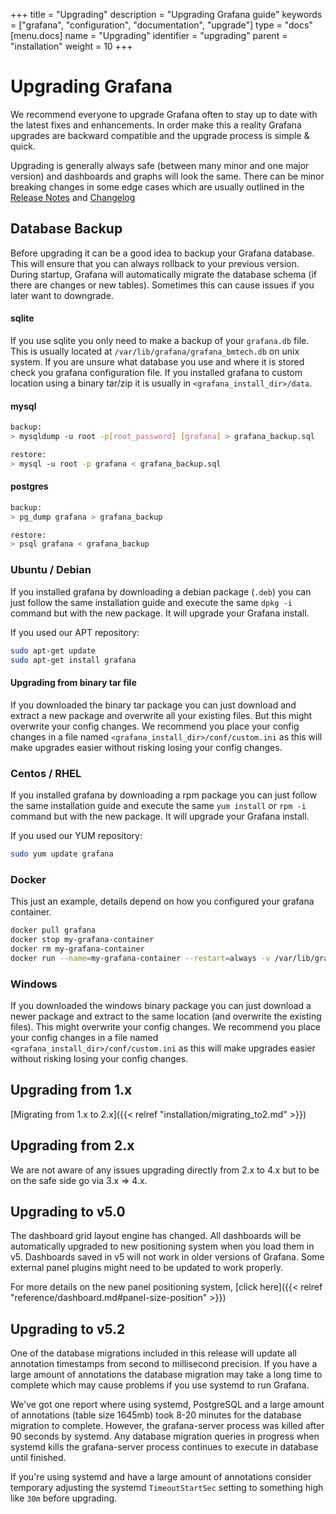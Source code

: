 +++
title = "Upgrading"
description = "Upgrading Grafana guide"
keywords = ["grafana", "configuration", "documentation", "upgrade"]
type = "docs"
[menu.docs]
name = "Upgrading"
identifier = "upgrading"
parent = "installation"
weight = 10
+++

# Upgrading Grafana

We recommend everyone to upgrade Grafana often to stay up to date with the latest fixes and enhancements.
In order make this a reality Grafana upgrades are backward compatible and the upgrade process is simple & quick.

Upgrading is generally always safe (between many minor and one major version) and dashboards and graphs will look the same. There can be minor breaking changes in some edge cases which are usually outlined in the [Release Notes](https://community.grafana.com/c/releases) and [Changelog](https://github.com/grafana/grafana_bmtech/blob/master/CHANGELOG.md)

## Database Backup

Before upgrading it can be a good idea to backup your Grafana database. This will ensure that you can always rollback to your previous version. During startup, Grafana will automatically migrate the database schema (if there are changes or new tables). Sometimes this can cause issues if you later want to downgrade.

#### sqlite

If you use sqlite you only need to make a backup of your `grafana.db` file. This is usually located at `/var/lib/grafana/grafana_bmtech.db` on unix system.
If you are unsure what database you use and where it is stored check you grafana configuration file. If you
installed grafana to custom location using a binary tar/zip it is usually in `<grafana_install_dir>/data`.

#### mysql

```bash
backup:
> mysqldump -u root -p[root_password] [grafana] > grafana_backup.sql

restore:
> mysql -u root -p grafana < grafana_backup.sql
```

#### postgres

```bash
backup:
> pg_dump grafana > grafana_backup

restore:
> psql grafana < grafana_backup
```

### Ubuntu / Debian

If you installed grafana by downloading a debian package (`.deb`) you can just follow the same installation guide
and execute the same `dpkg -i` command but with the new package. It will upgrade your Grafana install.

If you used our APT repository:

```bash
sudo apt-get update
sudo apt-get install grafana
```

#### Upgrading from binary tar file

If you downloaded the binary tar package you can just download and extract a new package
and overwrite all your existing files. But this might overwrite your config changes. We
recommend you place your config changes in a file named  `<grafana_install_dir>/conf/custom.ini`
as this will make upgrades easier without risking losing your config changes.

### Centos / RHEL

If you installed grafana by downloading a rpm package you can just follow the same installation guide
and execute the same `yum install` or `rpm -i` command but with the new package. It will upgrade your Grafana install.

If you used our YUM repository:

```bash
sudo yum update grafana
```

### Docker

This just an example, details depend on how you configured your grafana container.
```bash
docker pull grafana
docker stop my-grafana-container
docker rm my-grafana-container
docker run --name=my-grafana-container --restart=always -v /var/lib/grafana:/var/lib/grafana
```

### Windows

If you downloaded the windows binary package you can just download a newer package and extract
to the same location (and overwrite the existing files). This might overwrite your config changes. We
recommend you place your config changes in a file named  `<grafana_install_dir>/conf/custom.ini`
as this will make upgrades easier without risking losing your config changes.

## Upgrading from 1.x

[Migrating from 1.x to 2.x]({{< relref "installation/migrating_to2.md" >}})

## Upgrading from 2.x

We are not aware of any issues upgrading directly from 2.x to 4.x but to be on the safe side go via 3.x => 4.x.

## Upgrading to v5.0

The dashboard grid layout engine has changed. All dashboards will be automatically upgraded to new
positioning system when you load them in v5. Dashboards saved in v5 will not work in older versions of Grafana. Some
external panel plugins might need to be updated to work properly.

For more details on the new panel positioning system, [click here]({{< relref "reference/dashboard.md#panel-size-position" >}})

## Upgrading to v5.2

One of the database migrations included in this release will update all annotation timestamps from second to millisecond precision. If you have a large amount of annotations the database migration may take a long time to complete which may cause problems if you use systemd to run Grafana.

We've got one report where using systemd, PostgreSQL and a large amount of annotations (table size 1645mb) took 8-20 minutes for the database migration to complete. However, the grafana-server process was killed after 90 seconds by systemd. Any database migration queries in progress when systemd kills the grafana-server process continues to execute in database until finished.

If you're using systemd and have a large amount of annotations consider temporary adjusting the systemd `TimeoutStartSec` setting to something high like `30m` before upgrading.
